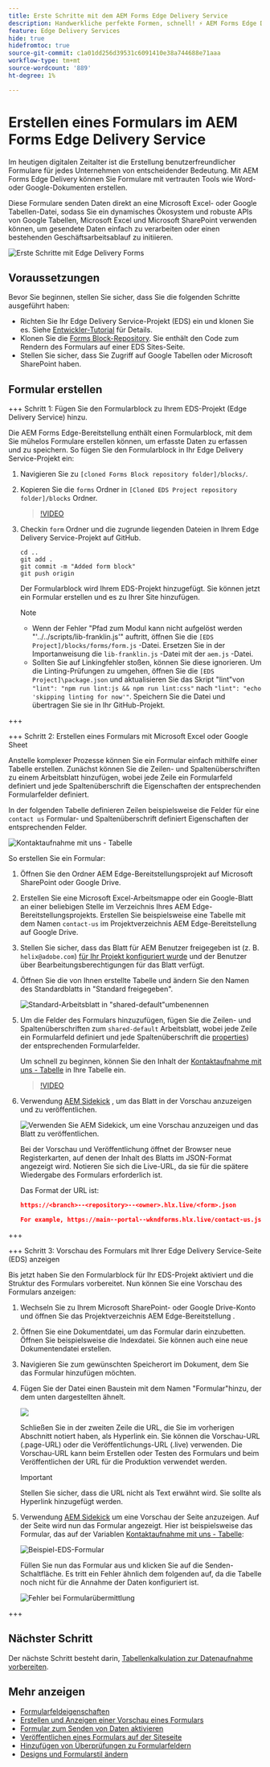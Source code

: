 ```yaml
---
title: Erste Schritte mit dem AEM Forms Edge Delivery Service
description: Handwerkliche perfekte Formen, schnell! ⚡ AEM Forms Edge Delivery doc-basiertes Authoring = Blazing Speed & SEO-freundliche Formulare für glücklichere Benutzer und Suchmaschinen.
feature: Edge Delivery Services
hide: true
hidefromtoc: true
source-git-commit: c1a01dd256d39531c6091410e38a744688e71aaa
workflow-type: tm+mt
source-wordcount: '889'
ht-degree: 1%

---
```



# Erstellen eines Formulars im AEM Forms Edge Delivery Service

Im heutigen digitalen Zeitalter ist die Erstellung benutzerfreundlicher Formulare für jedes Unternehmen von entscheidender Bedeutung. Mit AEM Forms Edge Delivery können Sie Formulare mit vertrauten Tools wie Word- oder Google-Dokumenten erstellen.

Diese Formulare senden Daten direkt an eine Microsoft Excel- oder Google Tabellen-Datei, sodass Sie ein dynamisches Ökosystem und robuste APIs von Google Tabellen, Microsoft Excel und Microsoft SharePoint verwenden können, um gesendete Daten einfach zu verarbeiten oder einen bestehenden Geschäftsarbeitsablauf zu initiieren.

![Erste Schritte mit Edge Delivery Forms](/help/edge/assets/getting-started-with-eds-forms.png)


## Voraussetzungen

Bevor Sie beginnen, stellen Sie sicher, dass Sie die folgenden Schritte ausgeführt haben:

* Richten Sie Ihr Edge Delivery Service-Projekt (EDS) ein und klonen Sie es. Siehe [Entwickler-Tutorial](https://www.aem.live/developer/tutorial) für Details.
* Klonen Sie die [Forms Block-Repository](https://github.com/adobe/afb). Sie enthält den Code zum Rendern des Formulars auf einer EDS Sites-Seite.
* Stellen Sie sicher, dass Sie Zugriff auf Google Tabellen oder Microsoft SharePoint haben.


## Formular erstellen

+++ Schritt 1: Fügen Sie den Formularblock zu Ihrem EDS-Projekt (Edge Delivery Service) hinzu.

Die AEM Forms Edge-Bereitstellung enthält einen Formularblock, mit dem Sie mühelos Formulare erstellen können, um erfasste Daten zu erfassen und zu speichern. So fügen Sie den Formularblock in Ihr Edge Delivery Service-Projekt ein:

1. Navigieren Sie zu `[cloned Forms Block repository folder]/blocks/`.

1. Kopieren Sie die `forms` Ordner in `[Cloned EDS Project repository folder]/blocks` Ordner.

   >[!VIDEO](https://video.tv.adobe.com/v/3427487?quality=12&learn=on)

1. Checkin `form` Ordner und die zugrunde liegenden Dateien in Ihrem Edge Delivery Service-Projekt auf GitHub.

   ```Shell
   cd ..
   git add .
   git commit -m "Added form block"
   git push origin
   ```

   Der Formularblock wird Ihrem EDS-Projekt hinzugefügt. Sie können jetzt ein Formular erstellen und es zu Ihrer Site hinzufügen.

   >[!NOTE]
   >
   > * Wenn der Fehler &quot;Pfad zum Modul kann nicht aufgelöst werden &quot;&#39;../../scripts/lib-franklin.js&#39;&quot; auftritt, öffnen Sie die `[EDS Project]/blocks/forms/form.js` -Datei. Ersetzen Sie in der Importanweisung die `lib-franklin.js` -Datei mit der `aem.js` -Datei.
   > * Sollten Sie auf Linkingfehler stoßen, können Sie diese ignorieren. Um die Linting-Prüfungen zu umgehen, öffnen Sie die `[EDS Project]\package.json` und aktualisieren Sie das Skript &quot;lint&quot;von `"lint": "npm run lint:js && npm run lint:css"` nach `"lint": "echo 'skipping linting for now'"`. Speichern Sie die Datei und übertragen Sie sie in Ihr GitHub-Projekt.

+++

+++ Schritt 2: Erstellen eines Formulars mit Microsoft Excel oder Google Sheet


Anstelle komplexer Prozesse können Sie ein Formular einfach mithilfe einer Tabelle erstellen. Zunächst können Sie die Zeilen- und Spaltenüberschriften zu einem Arbeitsblatt hinzufügen, wobei jede Zeile ein Formularfeld definiert und jede Spaltenüberschrift die Eigenschaften der entsprechenden Formularfelder definiert.

In der folgenden Tabelle definieren Zeilen beispielsweise die Felder für eine `contact us` Formular- und Spaltenüberschrift definiert Eigenschaften der entsprechenden Felder.

![Kontaktaufnahme mit uns - Tabelle](/help/edge/assets/contact-us-form-spreadsheet.png)

So erstellen Sie ein Formular:

1. Öffnen Sie den Ordner AEM Edge-Bereitstellungsprojekt auf Microsoft SharePoint oder Google Drive.

1. Erstellen Sie eine Microsoft Excel-Arbeitsmappe oder ein Google-Blatt an einer beliebigen Stelle im Verzeichnis Ihres AEM Edge-Bereitstellungsprojekts. Erstellen Sie beispielsweise eine Tabelle mit dem Namen `contact-us` im Projektverzeichnis AEM Edge-Bereitstellung auf Google Drive.

1. Stellen Sie sicher, dass das Blatt für AEM Benutzer freigegeben ist (z. B. `helix@adobe.com`) [für Ihr Projekt konfiguriert wurde](https://www.aem.live/docs/setup-customer-sharepoint) und der Benutzer über Bearbeitungsberechtigungen für das Blatt verfügt.

1. Öffnen Sie die von Ihnen erstellte Tabelle und ändern Sie den Namen des Standardblatts in &quot;Standard freigegeben&quot;.

   ![Standard-Arbeitsblatt in &quot;shared-default&quot;umbenennen](/help/edge/assets/rename-sheet-to-shared-default.png)

1. Um die Felder des Formulars hinzuzufügen, fügen Sie die Zeilen- und Spaltenüberschriften zum `shared-default` Arbeitsblatt, wobei jede Zeile ein Formularfeld definiert und jede Spaltenüberschrift die [properties](/help/edge/docs/forms/eds-form-field-properties)) der entsprechenden Formularfelder.

   Um schnell zu beginnen, können Sie den Inhalt der [Kontaktaufnahme mit uns - Tabelle](https://docs.google.com/spreadsheets/d/12jvYjo1a3GOV30IqPY6_7YaCQtUmzWpFhoiOHDcjB28/edit?usp=drive_link) in Ihre Tabelle ein.

   >[!VIDEO](https://video.tv.adobe.com/v/3427468?quality=12&learn=on)

1. Verwendung [AEM Sidekick](https://www.aem.live/developer/tutorial#preview-and-publish-your-content) , um das Blatt in der Vorschau anzuzeigen und zu veröffentlichen.

   ![Verwenden Sie AEM Sidekick, um eine Vorschau anzuzeigen und das Blatt zu veröffentlichen.](/help/edge/assets/preview-form.png)

   Bei der Vorschau und Veröffentlichung öffnet der Browser neue Registerkarten, auf denen der Inhalt des Blatts im JSON-Format angezeigt wird. Notieren Sie sich die Live-URL, da sie für die spätere Wiedergabe des Formulars erforderlich ist.

   Das Format der URL ist:

   ```JSON
   https://<branch>--<repository>--<owner>.hlx.live/<form>.json
   
   For example, https://main--portal--wkndforms.hlx.live/contact-us.json
   ```

+++

+++ Schritt 3: Vorschau des Formulars mit Ihrer Edge Delivery Service-Seite (EDS) anzeigen


Bis jetzt haben Sie den Formularblock für Ihr EDS-Projekt aktiviert und die Struktur des Formulars vorbereitet. Nun können Sie eine Vorschau des Formulars anzeigen:

1. Wechseln Sie zu Ihrem Microsoft SharePoint- oder Google Drive-Konto und öffnen Sie das Projektverzeichnis AEM Edge-Bereitstellung .

1. Öffnen Sie eine Dokumentdatei, um das Formular darin einzubetten. Öffnen Sie beispielsweise die Indexdatei. Sie können auch eine neue Dokumentendatei erstellen.

1. Navigieren Sie zum gewünschten Speicherort im Dokument, dem Sie das Formular hinzufügen möchten.

1. Fügen Sie der Datei einen Baustein mit dem Namen &quot;Formular&quot;hinzu, der dem unten dargestellten ähnelt.

   ![](/help/edge/assets/form-block-in-sites-page-example.png)

   Schließen Sie in der zweiten Zeile die URL, die Sie im vorherigen Abschnitt notiert haben, als Hyperlink ein. Sie können die Vorschau-URL (.page-URL) oder die Veröffentlichungs-URL (.live) verwenden. Die Vorschau-URL kann beim Erstellen oder Testen des Formulars und beim Veröffentlichen der URL für die Produktion verwendet werden.

   >[!IMPORTANT]
   >
   >
   > Stellen Sie sicher, dass die URL nicht als Text erwähnt wird. Sie sollte als Hyperlink hinzugefügt werden.

1. Verwendung [AEM Sidekick](https://www.aem.live/developer/tutorial#preview-and-publish-your-content) um eine Vorschau der Seite anzuzeigen. Auf der Seite wird nun das Formular angezeigt. Hier ist beispielsweise das Formular, das auf der Variablen [Kontaktaufnahme mit uns - Tabelle](https://docs.google.com/spreadsheets/d/12jvYjo1a3GOV30IqPY6_7YaCQtUmzWpFhoiOHDcjB28/edit?usp=drive_link):


   ![Beispiel-EDS-Formular](/help/edge/assets/eds-form.png)

   Füllen Sie nun das Formular aus und klicken Sie auf die Senden-Schaltfläche. Es tritt ein Fehler ähnlich dem folgenden auf, da die Tabelle noch nicht für die Annahme der Daten konfiguriert ist.

   ![Fehler bei Formularübermittlung](/help/edge/assets/form-error.png)

+++


## Nächster Schritt

Der nächste Schritt besteht darin, [Tabellenkalkulation zur Datenaufnahme vorbereiten](/help/edge/docs/forms/submit-forms.md).



## Mehr anzeigen

* [Formularfeldeigenschaften](/help/edge/docs/forms/eds-form-field-properties)
* [Erstellen und Anzeigen einer Vorschau eines Formulars](/help/edge/docs/forms/create-forms.md)
* [Formular zum Senden von Daten aktivieren](/help/edge/docs/forms/submit-forms.md)
* [Veröffentlichen eines Formulars auf der Siteseite](/help/edge/docs/forms/publish-eds-forms.md)
* [Hinzufügen von Überprüfungen zu Formularfeldern](/help/edge/docs/forms/validate-forms.md)
* [Designs und Formularstil ändern](/help/edge/docs/forms/style-theme-forms.md)
